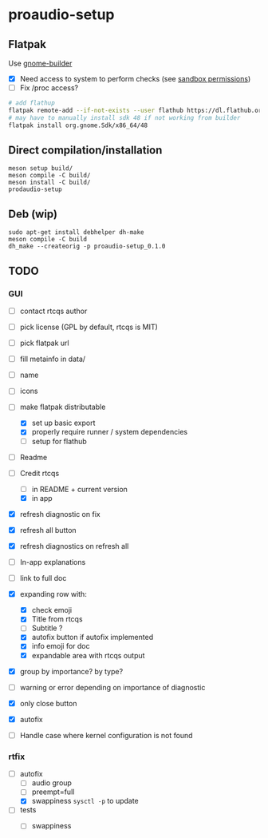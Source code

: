 # proaudio-setup

## Flatpak

Use [gnome-builder](https://flathub.org/apps/org.gnome.Builder)

- [x] Need access to system to perform checks (see [sandbox permissions](https://docs.flatpak.org/en/latest/sandbox-permissions.html))
- [ ] Fix /proc access?

```bash
# add flathup
flatpak remote-add --if-not-exists --user flathub https://dl.flathub.org/repo/flathub.flatpakrepo
# may have to manually install sdk 48 if not working from builder
flatpak install org.gnome.Sdk/x86_64/48
```

## Direct compilation/installation

```
meson setup build/
meson compile -C build/
meson install -C build/
prodaudio-setup
```

## Deb (wip)

```
sudo apt-get install debhelper dh-make
meson compile -C build
dh_make --createorig -p proaudio-setup_0.1.0
```

## TODO
### GUI
- [ ] contact rtcqs author

- [ ] pick license (GPL by default, rtcqs is MIT)
- [ ] pick flatpak url
- [ ] fill metainfo in data/
- [ ] name
- [ ] icons
- [ ] make flatpak distributable
    - [x] set up basic export
    - [x] properly require runner / system dependencies
    - [ ] setup for flathub

- [ ] Readme
- [ ] Credit rtcqs
    - [ ] in README + current version
    - [x] in app

- [x] refresh diagnostic on fix
- [x] refresh all button
- [x] refresh diagnostics on refresh all
- [ ] In-app explanations
- [ ] link to full doc
- [x] expanding row with:
    - [x] check emoji
    - [x] Title from rtcqs
    - [ ] Subtitle ?
    - [x] autofix button if autofix implemented
    - [x] info emoji for doc
    - [x] expandable area with rtcqs output
- [x] group by importance? by type?
- [ ] warning or error depending on importance of diagnostic
- [x] only close button
- [x] autofix

- [ ] Handle case where kernel configuration is not found

### rtfix
- [ ] autofix
    - [ ] audio group
    - [ ] preempt=full
    - [x] swappiness `sysctl -p` to update
- [ ] tests
    - [ ] swappiness


